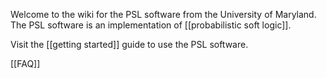 Welcome to the wiki for the PSL software from the University of Maryland. The PSL software is an implementation of [[probabilistic soft logic]].

Visit the [[getting started]] guide to use the PSL software.

[[FAQ]]